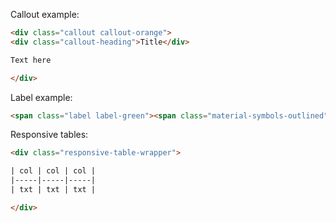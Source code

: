 Callout example:

```html
<div class="callout callout-orange">
<div class="callout-heading">Title</div>

Text here

</div>
```

Label example:

```html
<span class="label label-green"><span class="material-symbols-outlined">android</span> 12</span>
```

Responsive tables:

```html
<div class="responsive-table-wrapper">

| col | col | col |
|-----|-----|-----|
| txt | txt | txt |

</div>
```